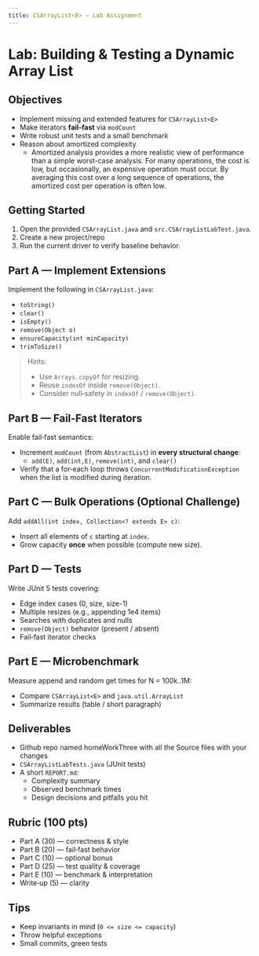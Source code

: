 ```yaml
---
title: CSArrayList<E> — Lab Assignment
---
```


# Lab: Building & Testing a Dynamic Array List

## Objectives

- Implement missing and extended features for `CSArrayList<E>`
- Make iterators **fail‑fast** via `modCount`
- Write robust unit tests and a small benchmark
- Reason about amortized complexity
  - Amortized analysis provides a more realistic view of performance than a simple worst-case analysis. For many operations, the cost is low, but occasionally, an expensive operation must occur. By averaging this cost over a long sequence of operations, the amortized cost per operation is often low.

## Getting Started

1. Open the provided `CSArrayList.java` and `src.CSArrayListLabTest.java`.
2. Create a new project/repo
3. Run the current driver to verify baseline behavior.

## Part A — Implement Extensions

Implement the following in `CSArrayList.java`:

- `toString()`
- `clear()`
- `isEmpty()`
- `remove(Object o)`
- `ensureCapacity(int minCapacity)`
- `trimToSize()`

> Hints:
>
> - Use `Arrays.copyOf` for resizing.
> - Reuse `indexOf` inside `remove(Object)`.
> - Consider null‑safety in `indexOf` / `remove(Object)`.

## Part B — Fail‑Fast Iterators

Enable fail‑fast semantics:

- Increment `modCount` (from `AbstractList`) in **every structural change**:
  - `add(E)`, `add(int,E)`, `remove(int)`, and `clear()`
- Verify that a for‑each loop throws `ConcurrentModificationException` when the list is modified during iteration.

## Part C — Bulk Operations (Optional Challenge)

Add `addAll(int index, Collection<? extends E> c)`:

- Insert all elements of `c` starting at `index`.
- Grow capacity **once** when possible (compute new size).

## Part D — Tests

Write JUnit 5 tests covering:

- Edge index cases (0, size, size-1)
- Multiple resizes (e.g., appending 1e4 items)
- Searches with duplicates and nulls
- `remove(Object)` behavior (present / absent)
- Fail‑fast iterator checks

## Part E — Microbenchmark

Measure append and random get times for N = 100k..1M:

- Compare `CSArrayList<E>` and `java.util.ArrayList`
- Summarize results (table / short paragraph)

## Deliverables

- Github repo named homeWorkThree with all the Source files with your changes
- `CSArrayListLabTests.java` (JUnit tests)
- A short `REPORT.md`:
  - Complexity summary
  - Observed benchmark times
  - Design decisions and pitfalls you hit

## Rubric (100 pts)

- Part A (30) — correctness & style
- Part B (20) — fail‑fast behavior
- Part C (10) — optional bonus
- Part D (25) — test quality & coverage
- Part E (10) — benchmark & interpretation
- Write‑up (5) — clarity

## Tips

- Keep invariants in mind (`0 <= size <= capacity`)
- Throw helpful exceptions
- Small commits, green tests
